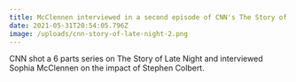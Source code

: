 ```yaml
---
title: McClennen interviewed in a second episode of CNN's The Story of Late Night
date: 2021-05-31T20:54:05.796Z
image: /uploads/cnn-story-of-late-night-2.png
---
```

CNN shot a 6 parts series on The Story of Late Night and interviewed Sophia McClennen on the impact of Stephen Colbert.